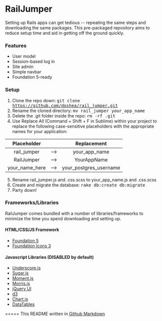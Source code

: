 # RailJumper

Setting up Rails apps can get tedious -- repeating the same steps and downloading the same packages. This pre-packaged repository aims to reduce setup time and aid in getting off the ground quickly.

### Features
  * User model
  * Session-based log in
  * Site admin
  * Simple navbar
  * Foundation 5-ready

### Setup
1. Clone the repo down: <tt>git clone https://github.com/doshea/rail_jumper.git</tt>
2. Rename the cloned directory: <tt>mv rail_jumper your_app_name</tt>
3. Delete the .git folder inside the repo: <tt>rm -rf .git</tt>
4. Use Replace All (Command + Shift + F in Sublime) within your project to replace the following case-sensitive placeholders with the appropriate names for your application:

  | Placeholder         |          |           Replacement         |
  | :------------: |:-----:|:--------------------:|
  | rail_jumper         |   --> |        your_app_name       |
  | RailJumper          |   --> |         YourAppName        |
  | your_name_here |   --> | your_postgres_username |

5. Rename rail_jumper.js and .css.scss to your_app_name.js and .css.scss
6. Create and migrate the database: <tt>rake db:create db:migrate</tt>
7. Party down!

### Frameworks/Libraries
RailJumper comes bundled with a number of libraries/frameworks to minimize the time you spend downloading and setting up.

#### HTML/CSS/JS Framework
  * [Foundation 5](http://foundation.zurb.com/docs/)
  * [Foundation Icons 3](http://zurb.com/playground/foundation-icon-fonts-3)

#### Javascript Libraries (DISABLED by default)
  * [Underscore.js](http://underscorejs.org/)
  * [Sugar.js](http://sugarjs.com/)
  * [Moment.js](http://momentjs.com/)
  * [Morris.js](http://momentjs.com/)
  * [jQuery UI](https://jqueryui.com/)
  * [d3](http://d3js.org/)
  * [Chart.js](http://www.chartjs.org/)
  * [DataTables](https://datatables.net/)

=====
This README written in [Github Markdown](https://github.com/adam-p/markdown-here/wiki/Markdown-Cheatsheet)